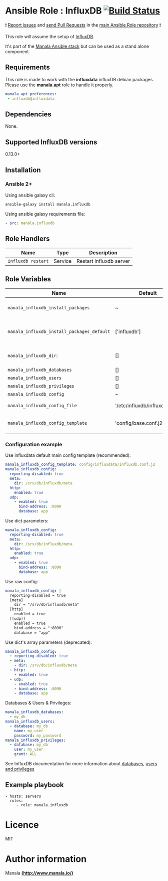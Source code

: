 # Ansible Role : InfluxDB [![Build Status](https://travis-ci.org/manala/ansible-role-influxdb.svg?branch=master)](https://travis-ci.org/manala/ansible-role-influxdb)

:exclamation: [Report issues](https://github.com/manala/ansible-roles/issues) and [send Pull Requests](https://github.com/manala/ansible-roles/pulls) in the [main Ansible Role repository](https://github.com/manala/ansible-roles) :exclamation:

This role will assume the setup of [InfluxDB](https://www.influxdata.com/time-series-platform/influxdb/).

It's part of the [Manala Ansible stack](http://www.manala.io) but can be used as a stand alone component.

## Requirements

This role is made to work with the __influxdata__ influxDB debian packages. Please use the [**manala.apt**](https://galaxy.ansible.com/manala/apt/) role to handle it properly.

```yaml
manala_apt_preferences:
 - influxdb@influxdata
```

## Dependencies

None.

## Supported InfluxDB versions

0.13.0+

## Installation

### Ansible 2+

Using ansible galaxy cli:

```bash
ansible-galaxy install manala.influxdb
```

Using ansible galaxy requirements file:

```yaml
- src: manala.influxdb
```

## Role Handlers

| Name               | Type    | Description             |
| ------------------ | ------- | ----------------------- |
| `influxdb restart` | Service | Restart influxdb server |

## Role Variables

| Name                                       | Default                       | Type         | Description                            |
| ------------------------------------------ | ----------------------------- | ------------ | -------------------------------------- |
| `manala_influxdb_install_packages`         | ~                             | Array        | Dependency packages to install         |
| `manala_influxdb_install_packages_default` | ['influxdb']                  | Array        | Default dependency packages to install |
| `manala_influxdb_dir`:                     | []                            | Array        | Directories used by Influxdb           |
| `manala_influxdb_databases`                | []                            | Array        | Databases                              |
| `manala_influxdb_users`                    | []                            | Array        | Users                                  |
| `manala_influxdb_privileges`               | []                            | Array        | Privileges                             |
| `manala_influxdb_config`                   | ~                             | Array/String | Configuration                          |
| `manala_influxdb_config_file`              | '/etc/influxdb/influxdb.conf' | String       | Configuration file path                |
| `manala_influxdb_config_template`          | 'config/base.conf.j2'         | String       | Configuration template path            |

### Configuration example

Use influxdata default main config template (recommended):

```yaml
manala_influxdb_config_template: config/influxdata/influxdb.conf.j2
manala_influxdb_config:
  reporting-disabled: true
  meta:
    dir: /srv/db/influxdb/meta
  http:
    enabled: true
  udp:
    - enabled: true
      bind-address: :8090
      database: app
```

Use dict parameters:
```yaml
manala_influxdb_config:
  reporting-disabled: true
  meta:
    dir: /srv/db/influxdb/meta
  http:
    enabled: true
  udp:
    - enabled: true
      bind-address: :8090
      database: app
```

Use raw config:
```yaml
manala_influxdb_config: |
  reporting-disabled = true
  [meta]
    dir = "/srv/db/influxdb/meta"
  [http]
    enabled = true
  [[udp]]
    enabled = true
    bind-address = ":8090"
    database = "app"
```

Use dict's array parameters (deprecated):
```yaml
manala_influxdb_config:
  - reporting-disabled: true
  - meta:
    - dir: /srv/db/influxdb/meta
  - http:
    - enabled: true
  - udp:
    - enabled: true
    - bind-address: :8090
    - database: app
```

Databases & Users & Privileges:
```yaml
manala_influxdb_databases:
  - my_db
manala_influxdb_users:
  - database: my_db
    name: my_user
    password: my_password
manala_influxdb_privileges:
  - database: my_db
    user: my_user
    grant: ALL
```

See InfluxDB documentation for more information about [databases](https://docs.influxdata.com/influxdb/v0.13/query_language/database_management/#data-management), [users and privileges](https://docs.influxdata.com/influxdb/v0.13/administration/authentication_and_authorization/)

## Example playbook

    - hosts: servers
      roles:
         - role: manala.influxdb

# Licence

MIT

# Author information

Manala [**(http://www.manala.io/)**](http://www.manala.io)
